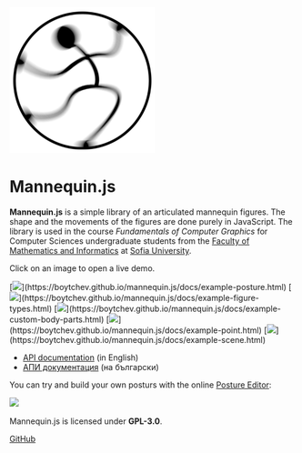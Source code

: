 <img class="logo" src="assets/logo/logo.png">

# Mannequin.js

**Mannequin.js** is a simple library of an articulated mannequin figures.
The shape and the movements of the figures are done purely in JavaScript.
The library is used in the course *Fundamentals of Computer Graphics*
for Computer Sciences undergraduate students from the
[Faculty of Mathematics and Informatics](https://www.fmi.uni-sofia.bg/en)
at [Sofia University](https://www.uni-sofia.bg/index.php/eng).

Click on an image to open a live demo.

<div class="gallery">
	[<img src="https://boytchev.github.io/mannequin.js/docs/snapshots/example-posture.jpg" width="125">](https://boytchev.github.io/mannequin.js/docs/example-posture.html)
	[<img src="https://boytchev.github.io/mannequin.js/docs/snapshots/example-figure-types.jpg" width="125">](https://boytchev.github.io/mannequin.js/docs/example-figure-types.html)
	[<img src="https://boytchev.github.io/mannequin.js/docs/snapshots/example-custom-body-parts.jpg" width="125">](https://boytchev.github.io/mannequin.js/docs/example-custom-body-parts.html)
	[<img src="https://boytchev.github.io/mannequin.js/docs/snapshots/example-point.jpg" width="125">](https://boytchev.github.io/mannequin.js/docs/example-point.html)
	[<img src="https://boytchev.github.io/mannequin.js/docs/snapshots/example-scene.jpg" width="125">](https://boytchev.github.io/mannequin.js/docs/example-scene.html)
</div>

* [API documentation](https://boytchev.github.io/mannequin.js/docs/api.html) (in English)
* [АПИ документация](https://boytchev.github.io/mannequin.js/docs/api-bg.html) (на български)


You can try and build your own posturs with the online [Posture Editor](https://boytchev.github.io/mannequin.js/src/editor/posture-editor.html):

[<img src="https://boytchev.github.io/mannequin.js/docs/snapshots/example-posture-editor.jpg">](https://boytchev.github.io/mannequin.js/src/editor/posture-editor.html)


Mannequin.js is licensed under **GPL-3.0**.



<div class="footnote">
	<a href="https://github.com/boytchev/mannequin.js">GitHub</a>
</div>